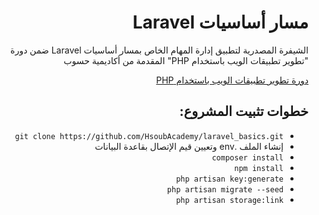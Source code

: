 <h1 dir="rtl"> مسار أساسيات Laravel </h1>
<p dir="rtl">الشيفرة المصدرية لتطبيق إدارة المهام الخاص بمسار أساسيات Laravel ضمن دورة "تطوير تطبيقات الويب باستخدام PHP" المقدمة من أكاديمية حسوب</p>

<div dir="rtl">
<a href="https://academy.hsoub.com/learn/php-web-application-development/">دورة تطوير تطبيقات الويب باستخدام  PHP</a>
</div>
<h2 dir="rtl"> خطوات تثبيت المشروع: </h2>

<ul dir="rtl">
<li><code>git clone https://github.com/HsoubAcademy/laravel_basics.git</code></li>
<li>إنشاء الملف .env  وتعيين قيم الإتصال بقاعدة البيانات</li>
<li><code>composer install</code></li>
<li><code>npm install</code></li>
<li><code>php artisan key:generate</code></li>
<li><code>php artisan migrate --seed</code></li>
<li><code>php artisan storage:link</code></li>
</ul>

